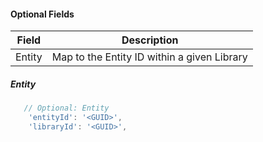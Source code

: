 #### Optional Fields

|  **Field** | **Description** |
|  ------ | ------ |
|  Entity | Map to the Entity ID within a given Library |

##### Entity

```javascript
   // Optional: Entity
    'entityId': '<GUID>',
    'libraryId': '<GUID>',
```
